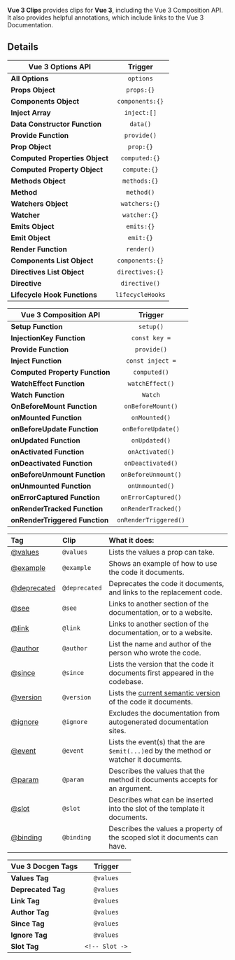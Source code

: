**Vue 3 Clips** provides clips for **Vue 3**, including the Vue 3 Composition API. It also provides helpful annotations, which include links to the Vue 3 Documentation.

## Details

| Vue 3 Options API              |     Trigger      |
| ------------------------------ | :--------------: |
| **All Options**                |    `options`     |
| **Props Object**               |    `props:{}`    |
| **Components Object**          | `components:{}`  |
| **Inject Array**               |   `inject:[]`    |
| **Data Constructor Function**  |     `data()`     |
| **Provide Function**           |   `provide()`    |
| **Prop Object**                |    `prop:{}`     |
| **Computed Properties Object** |  `computed:{}`   |
| **Computed Property Object**   |   `compute:{}`   |
| **Methods Object**             |   `methods:{}`   |
| **Method**                     |    `method()`    |
| **Watchers Object**            |  `watchers:{}`   |
| **Watcher**                    |   `watcher:{}`   |
| **Emits Object**               |    `emits:{}`    |
| **Emit Object**                |    `emit:{}`     |
| **Render Function**            |    `render()`    |
| **Components List Object**     | `components:{}`  |
| **Directives List Object**     | `directives:{}`  |
| **Directive**                  |  `directive()`   |
| **Lifecycle Hook Functions**   | `lifecycleHooks` |

| Vue 3 Composition API          |        Trigger        |
| ------------------------------ | :-------------------: |
| **Setup Function**             |       `setup()`       |
| **InjectionKey Function**      |     `const key =`     |
| **Provide Function**           |      `provide()`      |
| **Inject Function**            |   `const inject =`    |
| **Computed Property Function** |     `computed()`      |
| **WatchEffect Function**       |    `watchEffect()`    |
| **Watch Function**             |        `Watch`        |
| **OnBeforeMount Function**     |   `onBeforeMount()`   |
| **onMounted Function**         |     `onMounted()`     |
| **onBeforeUpdate Function**    |  `onBeforeUpdate()`   |
| **onUpdated Function**         |     `onUpdated()`     |
| **onActivated Function**       |    `onActivated()`    |
| **onDeactivated Function**     |   `onDeactivated()`   |
| **onBeforeUnmount Function**   |  `onBeforeUnmount()`  |
| **onUnmounted Function**       |    `onUnmounted()`    |
| **onErrorCaptured Function**   |  `onErrorCaptured()`  |
| **onRenderTracked Function**   |  `onRenderTracked()`  |
| **onRenderTriggered Function** | `onRenderTriggered()` |

| Tag                                                                                | Clip          | What it does:                                                                                       |
| :--------------------------------------------------------------------------------- | :------------ | :-------------------------------------------------------------------------------------------------- |
| [@values](https://vue-styleguidist.github.io/docs/Documenting.html#values)         | `@values`     | Lists the values a prop can take.                                                                   |
| [@example](https://vue-styleguidist.github.io/docs/Documenting.html#example)       | `@example`    | Shows an example of how to use the code it documents.                                               |
| [@deprecated](https://vue-styleguidist.github.io/docs/Documenting.html#deprecated) | `@deprecated` | Deprecates the code it documents, and links to the replacement code.                                |
| [@see](https://vue-styleguidist.github.io/docs/Documenting.html#see-link)          | `@see`        | Links to another section of the documentation, or to a website.                                     |
| [@link](https://vue-styleguidist.github.io/docs/Documenting.html#see-link)         | `@link`       | Links to another section of the documentation, or to a website.                                     |
| [@author](https://vue-styleguidist.github.io/docs/Documenting.html#author)         | `@author`     | List the name and author of the person who wrote the code.                                          |
| [@since](https://vue-styleguidist.github.io/docs/Documenting.html#since)           | `@since`      | Lists the version that the code it documents first appeared in the codebase.                        |
| [@version](https://vue-styleguidist.github.io/docs/Documenting.html#version)       | `@version`    | Lists the [current semantic version](https://jsdoc.app/tags-version.html) of the code it documents. |
| [@ignore](https://vue-styleguidist.github.io/docs/Documenting.html#ignore)         | `@ignore`     | Excludes the documentation from autogenerated documentation sites.                                  |
| [@event](https://vue-styleguidist.github.io/docs/Documenting.html#events)          | `@event`      | Lists the event(s) that the are `$emit(...)`ed by the method or watcher it documents.               |
| [@param](http://usejsdoc.org/tags-param.html)                                      | `@param`      | Describes the values that the method it documents accepts for an argument.                          |
| [@slot](https://vue-styleguidist.github.io/docs/Documenting.html#slots)            | `@slot`       | Describes what can be inserted into the slot of the template it documents.                          |
| [@binding](https://vue-styleguidist.github.io/docs/Documenting.html#slots)         | `@binding`    | Describes the values a property of the scoped slot it documents can have.                           |

| Vue 3 Docgen Tags  |    Trigger     |
| ------------------ | :------------: |
| **Values Tag**     |   `@values`    |
| **Deprecated Tag** |   `@values`    |
| **Link Tag**       |   `@values`    |
| **Author Tag**     |   `@values`    |
| **Since Tag**      |   `@values`    |
| **Ignore Tag**     |   `@values`    |
| **Slot Tag**       | `<!-- Slot ->` |
